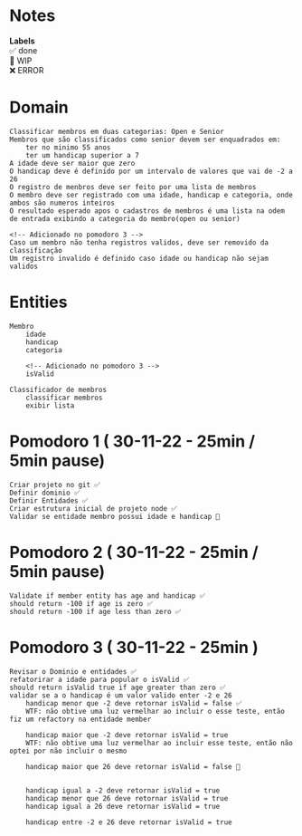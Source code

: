 # Notes

**Labels**  
✅ done  
🚧 WIP  
❌ ERROR  

# Domain
    Classificar membros em duas categorias: Open e Senior
    Membros que são classificados como senior devem ser enquadrados em:
        ter no minimo 55 anos
        ter um handicap superior a 7
    A idade deve ser maior que zero 
    O handicap deve é definido por um intervalo de valores que vai de -2 a 26
    O registro de menbros deve ser feito por uma lista de membros
    O membro deve ser registrado com uma idade, handicap e categoria, onde ambos são numeros inteiros 
    O resultado esperado apos o cadastros de membros é uma lista na odem de entrada exibindo a categoria do membro(open ou senior)

    <!-- Adicionado no pomodoro 3 -->
    Caso um membro não tenha registros validos, deve ser removido da classificação
    Um registro invalido é definido caso idade ou handicap não sejam validos 

# Entities
    Membro 
        idade
        handicap
        categoria

        <!-- Adicionado no pomodoro 3 -->
        isValid

    Classificador de membros 
        classificar membros 
        exibir lista


# Pomodoro 1 ( 30-11-22 - 25min / 5min pause)
    Criar projeto no git ✅ 
    Definir dominio ✅ 
    Definir Entidades ✅ 
    Criar estrutura inicial de projeto node ✅ 
    Validar se entidade membro possui idade e handicap 🚧

# Pomodoro 2 ( 30-11-22 - 25min / 5min pause)
    Validate if member entity has age and handicap ✅ 
    should return -100 if age is zero ✅ 
    should return -100 if age less than zero ✅ 

# Pomodoro 3 ( 30-11-22 - 25min )
    Revisar o Dominio e entidades ✅ 
    refatorirar a idade para popular o isValid ✅
    should return isValid true if age greater than zero ✅
    validar se a o handicap é um valor valido enter -2 e 26 
        handicap menor que -2 deve retornar isValid = false ✅
        WTF: não obtive uma luz vermelhar ao incluir o esse teste, então fiz um refactory na entidade member

        handicap maior que -2 deve retornar isValid = true 
        WTF: não obtive uma luz vermelhar ao incluir esse teste, então não optei por não incluir o mesmo 
        
        handicap maior que 26 deve retornar isValid = false 🚧


        handicap igual a -2 deve retornar isValid = true
        handicap menor que 26 deve retornar isValid = true
        handicap igual a 26 deve retornar isValid = true
        
        handicap entre -2 e 26 deve retornar isValid = true
